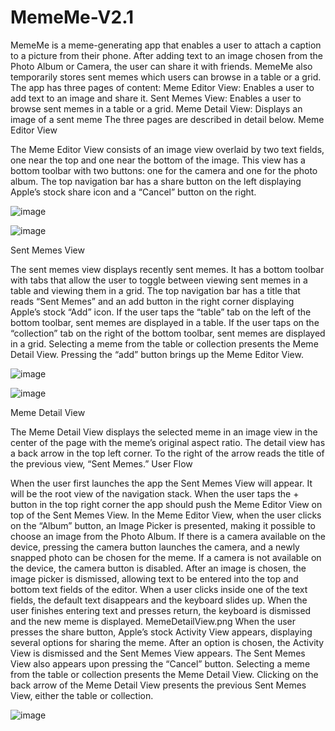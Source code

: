 # MemeMe-V2.1


MemeMe is a meme-generating app that enables a user to attach a caption to a picture from their phone. After adding text to an image chosen from the Photo Album or Camera, the user can share it with friends. MemeMe also temporarily stores sent memes which users can browse in a table or a grid.
The app has three pages of content:
Meme Editor View: Enables a user to add text to an image and share it. 
Sent Memes View: Enables a user to browse sent memes in a table or a grid.
Meme Detail View: Displays an image of a sent meme
The three pages are described in detail below.
Meme Editor View

The Meme Editor View consists of an image view overlaid by two text fields, one near the top and one near the bottom of the image. This view has a bottom toolbar with two buttons: one for the camera and one for the photo album. The top navigation bar has a share button on the left displaying Apple’s stock share icon and a “Cancel” button on the right.

![image](https://user-images.githubusercontent.com/46827335/70395933-9f22a900-1a0c-11ea-97f0-6bdb209d6e07.png)

![image](https://user-images.githubusercontent.com/46827335/70395938-af3a8880-1a0c-11ea-9775-ce7c91c120f9.png)


 Sent Memes View 

The sent memes view displays recently sent memes. It has a bottom toolbar with tabs that allow the user to toggle between viewing sent memes in a table and viewing them in a grid. The top navigation bar has a title that reads “Sent Memes” and an add button in the right corner displaying Apple’s stock “Add” icon.
If the user taps the “table” tab on the left of the bottom toolbar, sent memes are displayed in a table. If the user taps on the “collection” tab on the right of the bottom toolbar, sent memes are displayed in a grid. Selecting a meme from the table or collection presents the Meme Detail View. Pressing the “add” button brings up the Meme Editor View.  

![image](https://user-images.githubusercontent.com/46827335/70395942-b82b5a00-1a0c-11ea-95f9-24cb71a2c164.png)

![image](https://user-images.githubusercontent.com/46827335/70395944-bcf00e00-1a0c-11ea-95a6-bc3c76a5996b.png)


Meme Detail View

The Meme Detail View displays the selected meme in an image view in the center of the page with the meme’s original aspect ratio. The detail view has a back arrow in the top left corner. To the right of the arrow reads the title of the previous view, “Sent Memes.”
User Flow

When the user first launches the app the Sent Memes View will appear. It will be the root view of the navigation stack. When the user taps the + button in the top right corner the app should push the Meme Editor View on top of the Sent Memes View.
In the Meme Editor View, when the user clicks on the “Album” button, an Image Picker is presented, making it possible to choose an image from the Photo Album. If there is a camera available on the device, pressing the camera button launches the camera, and a newly snapped photo can be chosen for the meme. If a camera is not available on the device, the camera button is disabled.
After an image is chosen, the image picker is dismissed, allowing text to be entered into the top and bottom text fields of the editor. When a user clicks inside one of the text fields, the default text disappears and the keyboard slides up. When the user finishes entering text and presses return, the keyboard is dismissed and the new meme is displayed.
MemeDetailView.png
When the user presses the share button, Apple’s stock Activity View appears, displaying several options for sharing the meme. After an option is chosen, the Activity View is dismissed and the Sent Memes View appears. The Sent Memes View also appears upon pressing the “Cancel” button.
Selecting a meme from the table or collection presents the Meme Detail View. Clicking on the  back arrow of the Meme Detail View presents the previous Sent Memes View, either the table or collection.  

![image](https://user-images.githubusercontent.com/46827335/70395946-c24d5880-1a0c-11ea-884f-05e047399dae.png)

